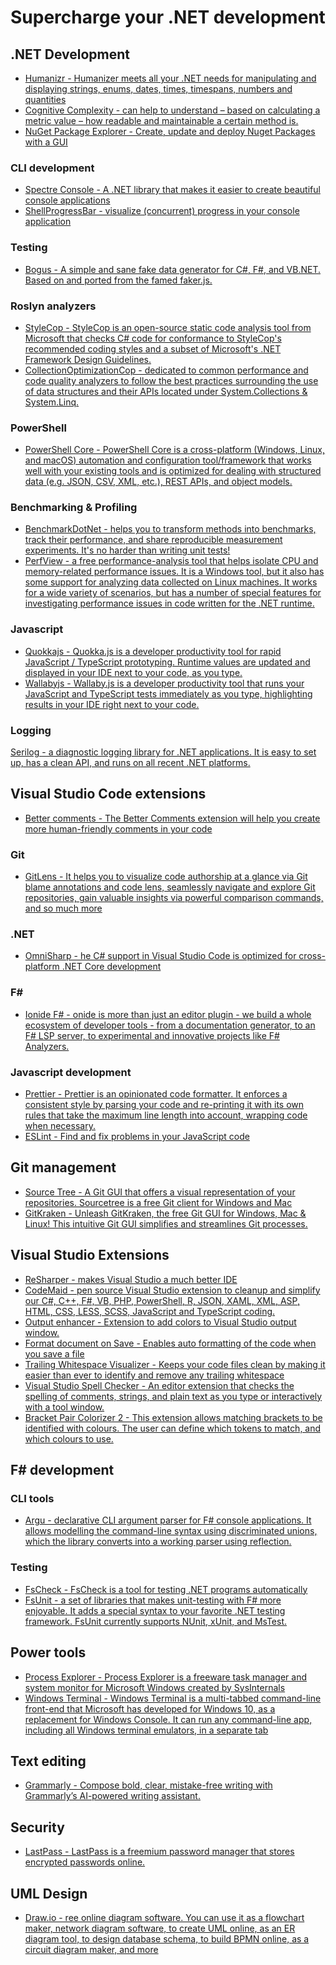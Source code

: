 # Supercharge your .NET development

## .NET Development
* [Humanizr - Humanizer meets all your .NET needs for manipulating and displaying strings, enums, dates, times, timespans, numbers and quantities](https://humanizr.net)
* [Cognitive Complexity - can help to understand – based on calculating a metric value – how readable and maintainable a certain method is.](https://plugins.jetbrains.com/plugin/12024-cognitivecomplexity)
* [NuGet Package Explorer - Create, update and deploy Nuget Packages with a GUI](https://github.com/NuGetPackageExplorer/NuGetPackageExplorer)

### CLI development
* [Spectre Console - A .NET library that makes it easier to create beautiful console applications](https://github.com/spectreconsole/spectre.console)
* [ShellProgressBar - visualize (concurrent) progress in your console application](https://github.com/Mpdreamz/shellprogressbar)

### Testing
* [Bogus - A simple and sane fake data generator for C#, F#, and VB.NET. Based on and ported from the famed faker.js.](https://github.com/bchavez/Bogus)

### Roslyn analyzers
* [StyleCop - StyleCop is an open-source static code analysis tool from Microsoft that checks C# code for conformance to StyleCop's recommended coding styles and a subset of Microsoft's .NET Framework Design Guidelines.](https://github.com/StyleCop/StyleCop)
* [CollectionOptimizationCop - dedicated to common performance and code quality analyzers to follow the best practices surrounding the use of data structures and their APIs located under System.Collections & System.Linq.](https://github.com/hypertherm/DotNet.SystemCollections.Analyzers)

### PowerShell
* [PowerShell Core - PowerShell Core is a cross-platform (Windows, Linux, and macOS) automation and configuration tool/framework that works well with your existing tools and is optimized for dealing with structured data (e.g. JSON, CSV, XML, etc.), REST APIs, and object models.](https://github.com/PowerShell/PowerShell)

### Benchmarking & Profiling
* [BenchmarkDotNet - helps you to transform methods into benchmarks, track their performance, and share reproducible measurement experiments. It's no harder than writing unit tests!](https://github.com/dotnet/BenchmarkDotNet)
* [PerfView - a free performance-analysis tool that helps isolate CPU and memory-related performance issues. It is a Windows tool, but it also has some support for analyzing data collected on Linux machines. It works for a wide variety of scenarios, but has a number of special features for investigating performance issues in code written for the .NET runtime.](https://github.com/microsoft/perfview)

### Javascript
* [Quokkajs - Quokka.js is a developer productivity tool for rapid JavaScript / TypeScript prototyping. Runtime values are updated and displayed in your IDE next to your code, as you type.](https://quokkajs.com)
* [Wallabyjs - Wallaby.js is a developer productivity tool that runs your JavaScript and TypeScript tests immediately as you type, highlighting results in your IDE right next to your code.](https://wallabyjs.com)

### Logging
[Serilog - a diagnostic logging library for .NET applications. It is easy to set up, has a clean API, and runs on all recent .NET platforms.](https://github.com/serilog/serilog)

## Visual Studio Code extensions

* [Better comments - The Better Comments extension will help you create more human-friendly comments in your code](https://marketplace.visualstudio.com/items?itemName=aaron-bond.better-comments)

### Git
* [GitLens - It helps you to visualize code authorship at a glance via Git blame annotations and code lens, seamlessly navigate and explore Git repositories, gain valuable insights via powerful comparison commands, and so much more](https://gitlens.amod.io)

### .NET
* [OmniSharp - he C# support in Visual Studio Code is optimized for cross-platform .NET Core development](https://code.visualstudio.com/docs/languages/csharp)

### F#
* [Ionide F# - onide is more than just an editor plugin - we build a whole ecosystem of developer tools - from a documentation generator, to an F# LSP server, to experimental and innovative projects like F# Analyzers.](https://ionide.io)

### Javascript development
* [Prettier - Prettier is an opinionated code formatter. It enforces a consistent style by parsing your code and re-printing it with its own rules that take the maximum line length into account, wrapping code when necessary.](https://marketplace.visualstudio.com/items?itemName=esbenp.prettier-vscode)
* [ESLint - Find and fix problems in your JavaScript code](https://eslint.org)

## Git management
* [Source Tree - A Git GUI that offers a visual representation of your repositories. Sourcetree is a free Git client for Windows and Mac](https://www.sourcetreeapp.com)
* [GitKraken - Unleash GitKraken, the free Git GUI for Windows, Mac & Linux! This intuitive Git GUI simplifies and streamlines Git processes.](https://www.gitkraken.com)

## Visual Studio Extensions
* [ReSharper - makes Visual Studio a much better IDE](https://www.jetbrains.com/resharper/)
* [CodeMaid - pen source Visual Studio extension to cleanup and simplify our C#, C++, F#, VB, PHP, PowerShell, R, JSON, XAML, XML, ASP, HTML, CSS, LESS, SCSS, JavaScript and TypeScript coding.](https://marketplace.visualstudio.com/items?itemName=SteveCadwallader.CodeMaid)
* [Output enhancer - Extension to add colors to Visual Studio output window.](https://marketplace.visualstudio.com/items?itemName=NikolayBalakin.Outputenhancer)
* [Format document on Save - Enables auto formatting of the code when you save a file](https://marketplace.visualstudio.com/items?itemName=mynkow.FormatdocumentonSave)
* [Trailing Whitespace Visualizer - Keeps your code files clean by making it easier than ever to identify and remove any trailing whitespace](https://marketplace.visualstudio.com/items?itemName=MadsKristensen.TrailingWhitespaceVisualizer)
* [Visual Studio Spell Checker - An editor extension that checks the spelling of comments, strings, and plain text as you type or interactively with a tool window. ](https://marketplace.visualstudio.com/items?itemName=EWoodruff.VisualStudioSpellCheckerVS2017andLater)
* [Bracket Pair Colorizer 2 - This extension allows matching brackets to be identified with colours. The user can define which tokens to match, and which colours to use.](https://marketplace.visualstudio.com/items?itemName=CoenraadS.bracket-pair-colorizer-2)

## F# development

### CLI tools
* [Argu - declarative CLI argument parser for F# console applications. It allows modelling the command-line syntax using discriminated unions, which the library converts into a working parser using reflection.](https://fsprojects.github.io/Argu/)

### Testing
* [FsCheck - FsCheck is a tool for testing .NET programs automatically](https://fscheck.github.io/FsCheck/)
* [FsUnit - a set of libraries that makes unit-testing with F# more enjoyable. It adds a special syntax to your favorite .NET testing framework. FsUnit currently supports NUnit, xUnit, and MsTest.](https://fsprojects.github.io/FsUnit/)

## Power tools
* [Process Explorer - Process Explorer is a freeware task manager and system monitor for Microsoft Windows created by SysInternals](https://docs.microsoft.com/en-us/sysinternals/downloads/process-explorer)
* [Windows Terminal - Windows Terminal is a multi-tabbed command-line front-end that Microsoft has developed for Windows 10, as a replacement for Windows Console. It can run any command-line app, including all Windows terminal emulators, in a separate tab](https://github.com/microsoft/terminal)

## Text editing 
* [Grammarly - Compose bold, clear, mistake-free writing with Grammarly’s AI-powered writing assistant.](https://www.grammarly.com)

## Security
* [LastPass - LastPass is a freemium password manager that stores encrypted passwords online.](https://www.lastpass.com)

## UML Design
* [Draw.io - ree online diagram software. You can use it as a flowchart maker, network diagram software, to create UML online, as an ER diagram tool, to design database schema, to build BPMN online, as a circuit diagram maker, and more](https://app.diagrams.net)
